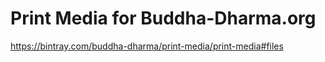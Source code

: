 # Print Media for Buddha-Dharma.org
https://bintray.com/buddha-dharma/print-media/print-media#files
